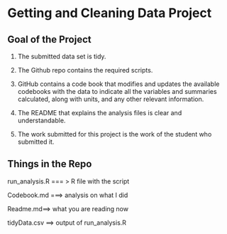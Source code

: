 # Getting and Cleaning Data Project


## Goal of the Project
1. The submitted data set is tidy. 

2. The Github repo contains the required scripts.

3. GitHub contains a code book that modifies and updates the available codebooks with the data to indicate all the variables and summaries calculated, along with units, and any other relevant information.

4. The README that explains the analysis files is clear and understandable.

5. The work submitted for this project is the work of the student who submitted it.

## Things in the Repo

run_analysis.R === > R file with the script

Codebook.md ===> analysis on what I did

Readme.md==> what you are reading now

tidyData.csv ==> output of run_analysis.R
